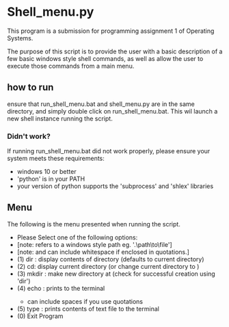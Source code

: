 # Shell_menu.py
This program is a submission for programming assignment 1 of Operating Systems. 

The purpose of this script is to provide the user with a basic description of a few basic windows style shell commands, as well as allow the user to execute those commands from a main menu. 

## how to run
ensure that run_shell_menu.bat and shell_menu.py are in the same directory, and simply double click on run_shell_menu.bat. This wil launch a new shell instance running the script. 

### Didn't work?
If running run_shell_menu.bat did not work properly, please ensure your system meets these requirements:
- windows 10 or better
- 'python' is in your PATH
- your version of python supports the 'subprocess' and 'shlex' libraries


## Menu
The following is the menu presented when running the script.

- Please Select one of the following options:
- [note: <path> refers to a windows style path eg. '.\\path\\to\\file']
- [note: <path> and <message> can include whitespace if enclosed in quotations.]
- (1) dir <path>: display contents of directory <path> (defaults to current directory)
- (2) cd: display current directory (or change current directory to <path>)
- (3) mkdir <path>: make new directory at <path> (check for successful creation using 'dir')
- (4) echo <message>: prints <message> to the terminal
    - <message> can include spaces if you use quotations
- (5) type <path>: prints contents of text file to the terminal
- (0) Exit Program

